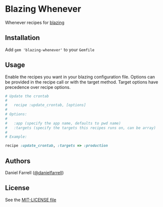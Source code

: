 Blazing Whenever
===============

Whenever recipes for [blazing](http://github.com/effkay/blazing)

Installation
------------

Add `gem 'blazing-whenever'` to your `Gemfile`

Usage
-----

Enable the recipes you want in your blazing configuration file. Options
can be provided in the recipe call or with the target method. Target
options have precedence over recipe options.

```ruby
# Update the crontab
#
#   recipe :update_crontab, [options]
#
# Options:
#
#   :app (specify the app name, defaults to pwd name)
#   :targets (specify the targets this recipes runs on, can be array)
#
# Example:

recipe :update_crontab, :targets => :production
```

Authors
-------

Daniel Farrell ([@danielfarrell][])

License
-------

See the [MIT-LICENSE file](https://github.com/danielfarrell/blazing-whenever/blob/master/MIT-LICENSE)

[@danielfarrell]: https://github.com/danielfarrell
